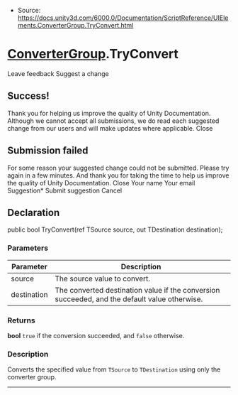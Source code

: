 * Source: https://docs.unity3d.com/6000.0/Documentation/ScriptReference/UIElements.ConverterGroup.TryConvert.html

#  [ConverterGroup](https://docs.unity3d.com/6000.0/Documentation/ScriptReference/UIElements.ConverterGroup.html).TryConvert
Leave feedback
Suggest a change
## Success!
Thank you for helping us improve the quality of Unity Documentation. Although we cannot accept all submissions, we do read each suggested change from our users and will make updates where applicable.
Close
## Submission failed
For some reason your suggested change could not be submitted. Please <a>try again</a> in a few minutes. And thank you for taking the time to help us improve the quality of Unity Documentation.
Close
Your name Your email Suggestion* Submit suggestion
Cancel
## Declaration
public bool TryConvert(ref TSource source, out TDestination destination); 
### Parameters
Parameter | Description  
---|---  
source | The source value to convert.  
destination | The converted destination value if the conversion succeeded, and the default value otherwise.  
### Returns
**bool** `true` if the conversion succeeded, and `false` otherwise. 
### Description
Converts the specified value from `TSource` to `TDestination` using only the converter group. 
* * *
